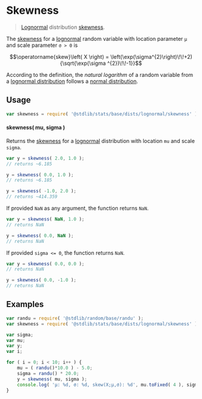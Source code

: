 <!--

@license Apache-2.0

Copyright (c) 2018 The Stdlib Authors.

Licensed under the Apache License, Version 2.0 (the "License");
you may not use this file except in compliance with the License.
You may obtain a copy of the License at

   http://www.apache.org/licenses/LICENSE-2.0

Unless required by applicable law or agreed to in writing, software
distributed under the License is distributed on an "AS IS" BASIS,
WITHOUT WARRANTIES OR CONDITIONS OF ANY KIND, either express or implied.
See the License for the specific language governing permissions and
limitations under the License.

-->

# Skewness

> [Lognormal][lognormal-distribution] distribution [skewness][skewness].

<!-- Section to include introductory text. Make sure to keep an empty line after the intro `section` element and another before the `/section` close. -->

<section class="intro">

The [skewness][skewness] for a [lognormal][lognormal-distribution] random variable with location parameter `μ` and scale parameter `σ > 0` is

<!-- <equation class="equation" label="eq:lognormal_skewness" align="center" raw="\operatorname{skew}\left( X \right) = \left(\exp(\sigma^{2}\right)\!\!+2){\sqrt{\exp(\sigma ^{2})\!\!-1}}" alt="Skewness for a lognormal distribution."> -->

```math
\operatorname{skew}\left( X \right) = \left(\exp(\sigma^{2}\right)\!\!+2){\sqrt{\exp(\sigma ^{2})\!\!-1}}
```

<!-- <div class="equation" align="center" data-raw-text="\operatorname{skew}\left( X \right) = \left(\exp(\sigma^{2}\right)\!\!+2){\sqrt{\exp(\sigma ^{2})\!\!-1}}" data-equation="eq:lognormal_skewness">
    <img src="https://cdn.jsdelivr.net/gh/stdlib-js/stdlib@591cf9d5c3a0cd3c1ceec961e5c49d73a68374cb/lib/node_modules/@stdlib/stats/base/dists/lognormal/skewness/docs/img/equation_lognormal_skewness.svg" alt="Skewness for a lognormal distribution.">
    <br>
</div> -->

<!-- </equation> -->

According to the definition, the _natural logarithm_ of a random variable from a
[lognormal distribution][lognormal-distribution] follows a [normal distribution][normal-distribution].

</section>

<!-- /.intro -->

<!-- Package usage documentation. -->

<section class="usage">

## Usage

```javascript
var skewness = require( '@stdlib/stats/base/dists/lognormal/skewness' );
```

#### skewness( mu, sigma )

Returns the [skewness][skewness] for a [lognormal][lognormal-distribution] distribution with location `mu` and scale `sigma`.

```javascript
var y = skewness( 2.0, 1.0 );
// returns ~6.185

y = skewness( 0.0, 1.0 );
// returns ~6.185

y = skewness( -1.0, 2.0 );
// returns ~414.359
```

If provided `NaN` as any argument, the function returns `NaN`.

```javascript
var y = skewness( NaN, 1.0 );
// returns NaN

y = skewness( 0.0, NaN );
// returns NaN
```

If provided `sigma <= 0`, the function returns `NaN`.

```javascript
var y = skewness( 0.0, 0.0 );
// returns NaN

y = skewness( 0.0, -1.0 );
// returns NaN
```

</section>

<!-- /.usage -->

<!-- Package usage notes. Make sure to keep an empty line after the `section` element and another before the `/section` close. -->

<section class="notes">

</section>

<!-- /.notes -->

<!-- Package usage examples. -->

<section class="examples">

## Examples

<!-- eslint no-undef: "error" -->

```javascript
var randu = require( '@stdlib/random/base/randu' );
var skewness = require( '@stdlib/stats/base/dists/lognormal/skewness' );

var sigma;
var mu;
var y;
var i;

for ( i = 0; i < 10; i++ ) {
    mu = ( randu()*10.0 ) - 5.0;
    sigma = randu() * 20.0;
    y = skewness( mu, sigma );
    console.log( 'µ: %d, σ: %d, skew(X;µ,σ): %d', mu.toFixed( 4 ), sigma.toFixed( 4 ), y.toFixed( 4 ) );
}
```

</section>

<!-- /.examples -->

<!-- Section to include cited references. If references are included, add a horizontal rule *before* the section. Make sure to keep an empty line after the `section` element and another before the `/section` close. -->

<section class="references">

</section>

<!-- /.references -->

<!-- Section for related `stdlib` packages. Do not manually edit this section, as it is automatically populated. -->

<section class="related">

</section>

<!-- /.related -->

<!-- Section for all links. Make sure to keep an empty line after the `section` element and another before the `/section` close. -->

<section class="links">

[lognormal-distribution]: https://en.wikipedia.org/wiki/Log-normal_distribution

[normal-distribution]: https://en.wikipedia.org/wiki/Normal_distribution

[skewness]: https://en.wikipedia.org/wiki/Skewness

</section>

<!-- /.links -->
